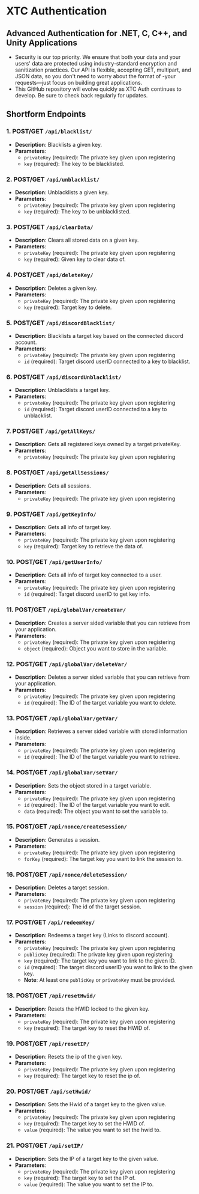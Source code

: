 # XTC Authentication
## Advanced Authentication for .NET, C, C++, and Unity Applications
- Security is our top priority. We ensure that both your data and your users' data are protected using industry-standard encryption and sanitization practices. Our API is flexible, accepting GET, multipart, and JSON data, so you don't need to worry about the format of -your requests—just focus on building great applications.
- This GitHub repository will evolve quickly as XTC Auth continues to develop. Be sure to check back regularly for updates.
## Shortform Endpoints
### 1. POST/GET `/api/blacklist/`
- **Description**: Blacklists a given key.
- **Parameters**:
  - `privateKey` (required): The private key given upon registering
  - `key` (required): The key to be blacklisted.
### 2. POST/GET `/api/unblacklist/`
- **Description**: Unblacklists a given key.
- **Parameters**:
  - `privateKey` (required): The private key given upon registering
  - `key` (required): The key to be unblacklisted.
### 3. POST/GET `/api/clearData/`
- **Description**: Clears all stored data on a given key.
- **Parameters**:
  - `privateKey` (required): The private key given upon registering
  - `key` (required): Given key to clear data of.
### 4. POST/GET `/api/deleteKey/`
- **Description**: Deletes a given key.
- **Parameters**:
  - `privateKey` (required): The private key given upon registering
  - `key` (required): Target key to delete.
### 5. POST/GET `/api/discordBlacklist/`
- **Description**: Blacklists a target key based on the connected discord account.
- **Parameters**:
  - `privateKey` (required): The private key given upon registering
  - `id` (required): Target discord userID connected to a key to blacklist.
### 6. POST/GET `/api/discordUnblacklist/`
- **Description**: Unblacklists a target key.
- **Parameters**:
  - `privateKey` (required): The private key given upon registering
  - `id` (required): Target discord userID connected to a key to unblacklist.
### 7. POST/GET `/api/getAllKeys/`
- **Description**: Gets all registered keys owned by a target privateKey.
- **Parameters**:
  - `privateKey` (required): The private key given upon registering
### 8. POST/GET `/api/getAllSessions/`
- **Description**: Gets all sessions.
- **Parameters**:
  - `privateKey` (required): The private key given upon registering
### 9. POST/GET `/api/getKeyInfo/`
- **Description**: Gets all info of target key.
- **Parameters**:
  - `privateKey` (required): The private key given upon registering
  - `key` (required): Target key to retrieve the data of.
### 10. POST/GET `/api/getUserInfo/`
- **Description**: Gets all info of target key connected to a user.
- **Parameters**:
  - `privateKey` (required): The private key given upon registering
  - `id` (required): Target discord userID to get key info.
### 11. POST/GET `/api/globalVar/createVar/`
- **Description**: Creates a server sided variable that you can retrieve from your application.
- **Parameters**:
  - `privateKey` (required): The private key given upon registering
  - `object` (required): Object you want to store in the variable.
### 12. POST/GET `/api/globalVar/deleteVar/`
- **Description**: Deletes a server sided variable that you can retrieve from your application.
- **Parameters**:
  - `privateKey` (required): The private key given upon registering
  - `id` (required): The ID of the target variable you want to delete.
### 13. POST/GET `/api/globalVar/getVar/`
- **Description**: Retrieves a server sided variable with stored information inside.
- **Parameters**:
  - `privateKey` (required): The private key given upon registering
  - `id` (required): The ID of the target variable you want to retrieve.
### 14. POST/GET `/api/globalVar/setVar/`
- **Description**: Sets the object stored in a target variable.
- **Parameters**:
  - `privateKey` (required): The private key given upon registering
  - `id` (required): The ID of the target variable you want to edit.
  - `data` (required): The object you want to set the variable to.
### 15. POST/GET `/api/nonce/createSession/`
- **Description**: Generates a session.
- **Parameters**:
  - `privateKey` (required): The private key given upon registering
  - `forKey` (required): The target key you want to link the session to.
### 16. POST/GET `/api/nonce/deleteSession/`
- **Description**: Deletes a target session.
- **Parameters**:
  - `privateKey` (required): The private key given upon registering
  - `session` (required): The id of the target session.
### 17. POST/GET `/api/redeemKey/`
- **Description**: Redeems a target key (Links to discord account).
- **Parameters**:
  - `privateKey` (required): The private key given upon registering
  - `publicKey` (required): The private key given upon registering
  - `key` (required): The target key you want to link to the given ID.
  - `id` (required): The target discord userID you want to link to the given key.
  - **Note**: At least one `publicKey` or `privateKey` must be provided.
### 18. POST/GET `/api/resetHwid/`
- **Description**: Resets the HWID locked to the given key.
- **Parameters**:
  - `privateKey` (required): The private key given upon registering
  - `key` (required): The target key to reset the HWID of.
### 19. POST/GET `/api/resetIP/`
- **Description**: Resets the ip of the given key.
- **Parameters**:
  - `privateKey` (required): The private key given upon registering
  - `key` (required): The target key to reset the ip of.
### 20. POST/GET `/api/setHwid/`
- **Description**: Sets the Hwid of a target key to the given value.
- **Parameters**:
  - `privateKey` (required): The private key given upon registering
  - `key` (required): The target key to set the HWID of.
  - `value` (required): The value you want to set the hwid to.
### 21. POST/GET `/api/setIP/`
- **Description**: Sets the IP of a target key to the given value.
- **Parameters**:
  - `privateKey` (required): The private key given upon registering
  - `key` (required): The target key to set the IP of.
  - `value` (required): The value you want to set the IP to.
